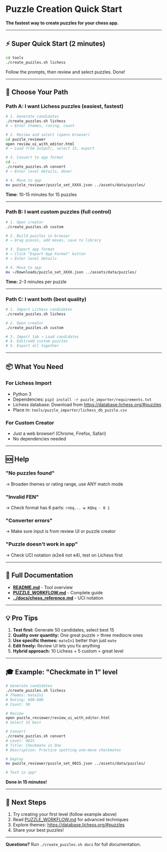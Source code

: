 # Puzzle Creation Quick Start

**The fastest way to create puzzles for your chess app.**

---

## ⚡ Super Quick Start (2 minutes)

```bash
cd tools
./create_puzzles.sh lichess
```

Follow the prompts, then review and select puzzles. Done!

---

## 🎯 Choose Your Path

### Path A: I want Lichess puzzles (easiest, fastest)

```bash
# 1. Generate candidates
./create_puzzles.sh lichess
# → Enter themes, rating, count

# 2. Review and select (opens browser)
cd puzzle_reviewer
open review_ui_with_editor.html
# → Load from output/, select 15, export

# 3. Convert to app format
cd ..
./create_puzzles.sh convert
# → Enter level details, done!

# 4. Move to app
mv puzzle_reviewer/puzzle_set_XXXX.json ../assets/data/puzzles/
```

**Time:** 10-15 minutes for 15 puzzles

---

### Path B: I want custom puzzles (full control)

```bash
# 1. Open creator
./create_puzzles.sh custom

# 2. Build puzzles in browser
# → Drag pieces, add moves, save to library

# 3. Export app format
# → Click "Export App Format" button
# → Enter level details

# 4. Move to app
mv ~/Downloads/puzzle_set_XXXX.json ../assets/data/puzzles/
```

**Time:** 2-3 minutes per puzzle

---

### Path C: I want both (best quality)

```bash
# 1. Import Lichess candidates
./create_puzzles.sh lichess

# 2. Open creator
./create_puzzles.sh custom

# 3. Import tab → Load candidates
# 4. Edit/add custom puzzles
# 5. Export all together
```

---

## 📦 What You Need

### For Lichess Import
- Python 3
- Dependencies: `pip3 install -r puzzle_importer/requirements.txt`
- Lichess database: Download from https://database.lichess.org/#puzzles
- Place in: `tools/puzzle_importer/lichess_db_puzzle.csv`

### For Custom Creator
- Just a web browser! (Chrome, Firefox, Safari)
- No dependencies needed

---

## 🆘 Help

### "No puzzles found"
→ Broaden themes or rating range, use ANY match mode

### "Invalid FEN"
→ Check format has 6 parts: `rnbq... w KQkq - 0 1`

### "Converter errors"
→ Make sure input is from review UI or puzzle creator

### "Puzzle doesn't work in app"
→ Check UCI notation (e2e4 not e4), test on Lichess first

---

## 📖 Full Documentation

- **[README.md](README.md)** - Tool overview
- **[PUZZLE_WORKFLOW.md](PUZZLE_WORKFLOW.md)** - Complete guide
- **[../docs/chess_reference.md](../docs/chess_reference.md)** - UCI notation

---

## 💡 Pro Tips

1. **Test first:** Generate 50 candidates, select best 15
2. **Quality over quantity:** One great puzzle > three mediocre ones
3. **Use specific themes:** `mateIn1` better than just `mate`
4. **Edit freely:** Review UI lets you fix anything
5. **Hybrid approach:** 10 Lichess + 5 custom = great level

---

## 🎓 Example: "Checkmate in 1" level

```bash
# Generate candidates
./create_puzzles.sh lichess
# Themes: mateIn1
# Rating: 600-800
# Count: 50

# Review
open puzzle_reviewer/review_ui_with_editor.html
# Select 15 best

# Convert
./create_puzzles.sh convert
# Level: 0015
# Title: Checkmate in One
# Description: Practice spotting one-move checkmates

# Deploy
mv puzzle_reviewer/puzzle_set_0015.json ../assets/data/puzzles/

# Test in app!
```

**Done in 15 minutes!**

---

## 🚀 Next Steps

1. Try creating your first level (follow example above)
2. Read [PUZZLE_WORKFLOW.md](PUZZLE_WORKFLOW.md) for advanced techniques
3. Explore themes: https://database.lichess.org/#puzzles
4. Share your best puzzles!

---

**Questions?** Run `./create_puzzles.sh docs` for full documentation.
